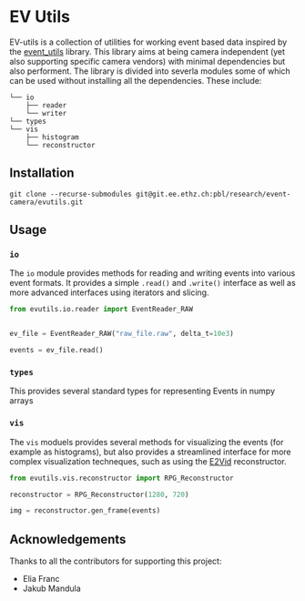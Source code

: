 EV Utils
========

EV-utils is a collection of utilities for working event based data inspired by the [event_utils](https://github.com/TimoStoff/event_utils) library. This library aims at being camera independent (yet also supporting specific camera vendors) with minimal dependencies but also performent. The library is divided into severla modules some of which can be used without installing all the dependencies. These include:

```
└── io
    ├── reader 
    └── writer
└── types
└── vis
    ├── histogram
    └── reconstructor
```


## Installation

```
git clone --recurse-submodules git@git.ee.ethz.ch:pbl/research/event-camera/evutils.git
```

## Usage 

### `io`

The `io` module provides methods for reading and writing events into various event formats. It provides a simple `.read()` and `.write()` interface as well as more advanced interfaces using iterators and slicing.

```python
from evutils.io.reader import EventReader_RAW


ev_file = EventReader_RAW("raw_file.raw", delta_t=10e3)

events = ev_file.read()

```


### `types`

This provides several standard types for representing Events in numpy arrays


### `vis`

The `vis` moduels provides several methods for visualizing the events (for example as histograms), but also provides a streamlined interface for more complex visualization techneques, such as using the [E2Vid](https://github.com/uzh-rpg/rpg_e2vid) reconstructor.


```python
from evutils.vis.reconstructor import RPG_Reconstructor

reconstructor = RPG_Reconstructor(1280, 720)

img = reconstructor.gen_frame(events)

```


## Acknowledgements

Thanks to all the contributors for supporting this project:

* Elia Franc
* Jakub Mandula
